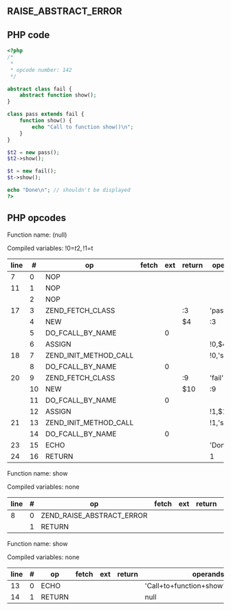 RAISE\_ABSTRACT\_ERROR
----------------------

PHP code
--------

``` php
<?php
/*
 * 
 * opcode number: 142
 */

abstract class fail {
    abstract function show();
}

class pass extends fail {
    function show() {
        echo "Call to function show()\n";
    }
}

$t2 = new pass();
$t2->show();

$t = new fail();
$t->show();

echo "Done\n"; // shouldn't be displayed
?>
```

PHP opcodes
-----------

Function name: (null)

Compiled variables: !0=$t2, !1=$t

| line | \#  | op                       | fetch | ext | return | operands  |
|------|-----|--------------------------|-------|-----|--------|-----------|
| 7    | 0   | NOP                      |       |     |        |           |
| 11   | 1   | NOP                      |       |     |        |           |
|      | 2   | NOP                      |       |     |        |           |
| 17   | 3   | ZEND\_FETCH\_CLASS       |       |     | :3     | 'pass'    |
|      | 4   | NEW                      |       |     | $4     | :3        |
|      | 5   | DO\_FCALL\_BY\_NAME      |       | 0   |        |           |
|      | 6   | ASSIGN                   |       |     |        | !0,$4     |
| 18   | 7   | ZEND\_INIT\_METHOD\_CALL |       |     |        | !0,'show' |
|      | 8   | DO\_FCALL\_BY\_NAME      |       | 0   |        |           |
| 20   | 9   | ZEND\_FETCH\_CLASS       |       |     | :9     | 'fail'    |
|      | 10  | NEW                      |       |     | $10    | :9        |
|      | 11  | DO\_FCALL\_BY\_NAME      |       | 0   |        |           |
|      | 12  | ASSIGN                   |       |     |        | !1,$10    |
| 21   | 13  | ZEND\_INIT\_METHOD\_CALL |       |     |        | !1,'show' |
|      | 14  | DO\_FCALL\_BY\_NAME      |       | 0   |        |           |
| 23   | 15  | ECHO                     |       |     |        | 'Done%0A' |
| 24   | 16  | RETURN                   |       |     |        | 1         |

Function name: show

Compiled variables: none

| line | \#  | op                           | fetch | ext | return | operands |
|------|-----|------------------------------|-------|-----|--------|----------|
| 8    | 0   | ZEND\_RAISE\_ABSTRACT\_ERROR |       |     |        |          |
|      | 1   | RETURN                       |       |     |        | null     |

Function name: show

Compiled variables: none

| line | \#  | op     | fetch | ext | return | operands                         |
|------|-----|--------|-------|-----|--------|----------------------------------|
| 13   | 0   | ECHO   |       |     |        | 'Call+to+function+show%28%29%0A' |
| 14   | 1   | RETURN |       |     |        | null                             |
